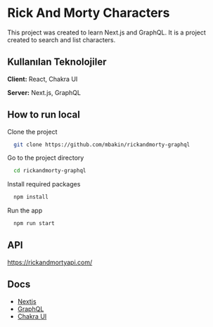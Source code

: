 # Rick And Morty Characters

This project was created to learn Next.js and GraphQL. It is a project created to search and list characters.

## Kullanılan Teknolojiler

**Client:** React, Chakra UI

**Server:** Next.js, GraphQL


## How to run local

Clone the project

```bash
  git clone https://github.com/mbakin/rickandmorty-graphql
```

Go to the project directory

```bash
  cd rickandmorty-graphql
```

Install required packages

```bash
  npm install
```

Run the app

```bash
  npm run start
```

## API 

https://rickandmortyapi.com/
## Docs

- [Nextjs](https://nextjs.org/)
- [GraphQL](https://graphql.org/)
- [Chakra UI](https://chakra-ui.com/)


  
